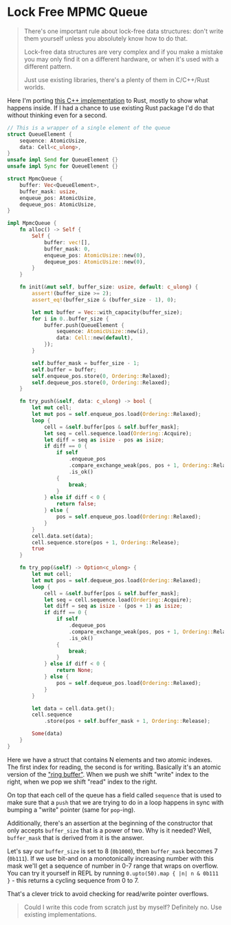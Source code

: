 # Lock Free MPMC Queue

> There's one important rule about lock-free data structures: don't write them yourself unless you absolutely know how to do that.
>
> Lock-free data structures are very complex and if you make a mistake you may only find it on a different hardware, or when it's used with a different pattern.
>
> Just use existing libraries, there's a plenty of them in C/C++/Rust worlds.

Here I'm porting [this C++ implementation](https://www.1024cores.net/home/lock-free-algorithms/queues/bounded-mpmc-queue) to Rust, mostly to show what happens inside. If I had a chance to use existing Rust package I'd do that without thinking even for a second.

```rust
// This is a wrapper of a single element of the queue
struct QueueElement {
    sequence: AtomicUsize,
    data: Cell<c_ulong>,
}
unsafe impl Send for QueueElement {}
unsafe impl Sync for QueueElement {}

struct MpmcQueue {
    buffer: Vec<QueueElement>,
    buffer_mask: usize,
    enqueue_pos: AtomicUsize,
    dequeue_pos: AtomicUsize,
}

impl MpmcQueue {
    fn alloc() -> Self {
        Self {
            buffer: vec![],
            buffer_mask: 0,
            enqueue_pos: AtomicUsize::new(0),
            dequeue_pos: AtomicUsize::new(0),
        }
    }

    fn init(&mut self, buffer_size: usize, default: c_ulong) {
        assert!(buffer_size >= 2);
        assert_eq!(buffer_size & (buffer_size - 1), 0);

        let mut buffer = Vec::with_capacity(buffer_size);
        for i in 0..buffer_size {
            buffer.push(QueueElement {
                sequence: AtomicUsize::new(i),
                data: Cell::new(default),
            });
        }

        self.buffer_mask = buffer_size - 1;
        self.buffer = buffer;
        self.enqueue_pos.store(0, Ordering::Relaxed);
        self.dequeue_pos.store(0, Ordering::Relaxed);
    }

    fn try_push(&self, data: c_ulong) -> bool {
        let mut cell;
        let mut pos = self.enqueue_pos.load(Ordering::Relaxed);
        loop {
            cell = &self.buffer[pos & self.buffer_mask];
            let seq = cell.sequence.load(Ordering::Acquire);
            let diff = seq as isize - pos as isize;
            if diff == 0 {
                if self
                    .enqueue_pos
                    .compare_exchange_weak(pos, pos + 1, Ordering::Relaxed, Ordering::Relaxed)
                    .is_ok()
                {
                    break;
                }
            } else if diff < 0 {
                return false;
            } else {
                pos = self.enqueue_pos.load(Ordering::Relaxed);
            }
        }
        cell.data.set(data);
        cell.sequence.store(pos + 1, Ordering::Release);
        true
    }

    fn try_pop(&self) -> Option<c_ulong> {
        let mut cell;
        let mut pos = self.dequeue_pos.load(Ordering::Relaxed);
        loop {
            cell = &self.buffer[pos & self.buffer_mask];
            let seq = cell.sequence.load(Ordering::Acquire);
            let diff = seq as isize - (pos + 1) as isize;
            if diff == 0 {
                if self
                    .dequeue_pos
                    .compare_exchange_weak(pos, pos + 1, Ordering::Relaxed, Ordering::Relaxed)
                    .is_ok()
                {
                    break;
                }
            } else if diff < 0 {
                return None;
            } else {
                pos = self.dequeue_pos.load(Ordering::Relaxed);
            }
        }

        let data = cell.data.get();
        cell.sequence
            .store(pos + self.buffer_mask + 1, Ordering::Release);

        Some(data)
    }
}
```

Here we have a struct that contains N elements and two atomic indexes. The first index for reading, the second is for writing. Basically it's an atomic version of the ["ring buffer"](https://en.wikipedia.org/wiki/Circular_buffer). When we push we shift "write" index to the right, when we pop we shift "read" index to the right.

On top that each cell of the queue has a field called `sequence` that is used to make sure that a `push` that we are trying to do in a loop happens in sync with bumping a "write" pointer (same for `pop`-ing).

Additionally, there's an assertion at the beginning of the constructor that only accepts `buffer_size` that is a power of two. Why is it needed? Well, `buffer_mask` that is derived from it is the answer.

Let's say our `buffer_size` is set to 8 (`0b1000`), then `buffer_mask` becomes 7 (`0b111`). If we use bit-and on a monotonically increasing number with this mask we'll get a sequence of number in 0-7 range that wraps on overflow. You can try it yourself in REPL by running `0.upto(50).map { |n| n & 0b111 }` - this returns a cycling sequence from 0 to 7.

That's a clever trick to avoid checking for read/write pointer overflows.

> Could I write this code from scratch just by myself? Definitely no. Use existing implementations.
